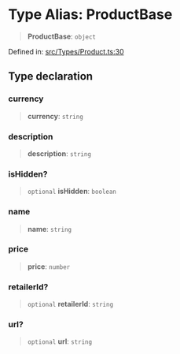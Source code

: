 # Type Alias: ProductBase

> **ProductBase**: `object`

Defined in: [src/Types/Product.ts:30](https://github.com/WhiskeySockets/Baileys/blob/2fdabb7f387029b680a2c5e056c7022c25b0f110/src/Types/Product.ts#L30)

## Type declaration

### currency

> **currency**: `string`

### description

> **description**: `string`

### isHidden?

> `optional` **isHidden**: `boolean`

### name

> **name**: `string`

### price

> **price**: `number`

### retailerId?

> `optional` **retailerId**: `string`

### url?

> `optional` **url**: `string`
